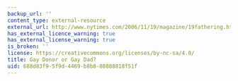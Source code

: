 ```yaml
---
backup_url: ''
content_type: external-resource
external_url: http://www.nytimes.com/2006/11/19/magazine/19fathering.html
has_external_licence_warning: true
has_external_license_warning: true
is_broken: ''
license: https://creativecommons.org/licenses/by-nc-sa/4.0/
title: Gay Donor or Gay Dad?
uid: 688d83f9-5f9d-4469-b8b8-80888818f51f
---
```

